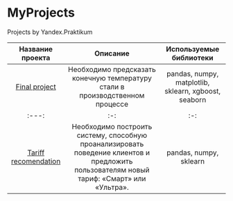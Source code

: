 # MyProjects
Projects by Yandex.Praktikum  

| Название проекта | Описание  | Используемые библиотеки  |
| :---:   | :-: | :-: |
| [Final project](https://github.com/Jeniua/MyProjects/tree/main/final_project)  | Необходимо предсказать конечную температуру стали в производственном процессе | pandas, numpy, matplotlib, sklearn, xgboost, seaborn |
| :---:   | :-: | :-: |
| [Tariff recomendation](https://github.com/Jeniua/MyProjects/tree/main/tariff-recomendation)  | Необходимо построить систему, способную проанализировать поведение клиентов и предложить пользователям новый тариф: «Смарт» или «Ультра». | pandas, numpy, sklearn |
